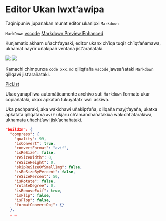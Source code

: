 # Editor Ukan Iwxt’awipa

Taqinipuniw jupanakan munat editor ukanipxi `Markdown`

`MarkDown` [vscode](https://code.visualstudio.com/) [Markdown Preview Enhanced](https://marketplace.visualstudio.com/items?itemName=shd101wyy.markdown-preview-enhanced)

Kunjamatix akham uñacht’ayaski, editor ukanx ch’iqa tuqir ch’iqt’añamawa, ukhamat nayrïr uñakipañ ventana jist’arañataki.

![](https://p.3ti.site/1720775216.avif)
![](https://p.3ti.site/1720775043.avif)

Kamachi chimpunxa `code xxx.md` qillqt’aña `vscode` jawsañataki `Markdown` qillqawi jist’arañataki.

[PicList](https://github.com/Kuingsmile/PicList)

Ukax yanapt’iwa automáticamente archivo suti `Markdown` formato ukar copiañataki, ukax apkatañ tukuyatatx wali askiwa.

Uka pachparaki, aka wakichawi uñakipt’aña, qillqaña mayjt’ayaña, ukatxa apkatata qillqataxa `avif` ukjaru ch’amanchañatakixa wakicht’atarakiwa, ukhamata uñacht’awi jisk’achañataki.

```json
"buildIn": {
  "compress": {
    "quality": 99,
    "isConvert": true,
    "convertFormat": "avif",
    "isReSize": false,
    "reSizeWidth": 0,
    "reSizeHeight": 0,
    "skipReSizeOfSmallImg": false,
    "isReSizeByPercent": false,
    "reSizePercent": 50,
    "isRotate": false,
    "rotateDegree": 0,
    "isRemoveExif": true,
    "isFlip": false,
    "isFlop": false,
    "formatConvertObj": {}
  },
  … …
```